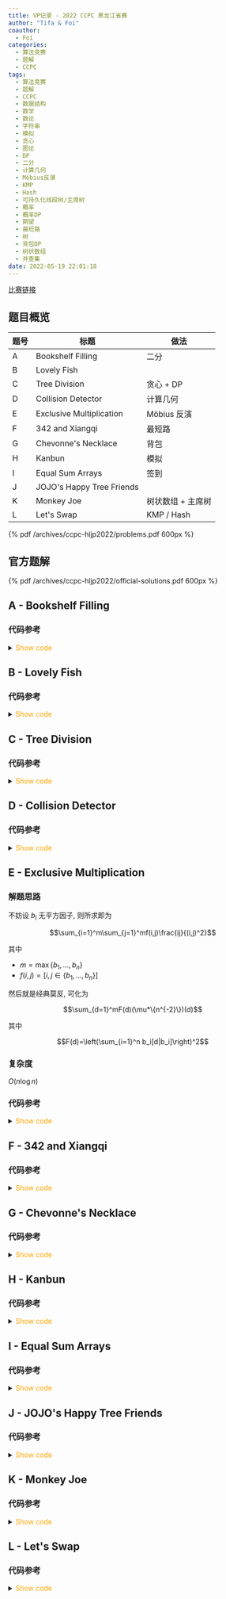 ```yaml
---
title: VP记录 - 2022 CCPC 黑龙江省赛
author: "Tifa & Foi"
coauthor:
  - Foi
categories:
  - 算法竞赛
  - 题解
  - CCPC
tags:
  - 算法竞赛
  - 题解
  - CCPC
  - 数据结构
  - 数学
  - 数论
  - 字符串
  - 模拟
  - 贪心
  - 图论
  - DP
  - 二分
  - 计算几何
  - Möbius反演
  - KMP
  - Hash
  - 可持久化线段树/主席树
  - 概率
  - 概率DP
  - 期望
  - 最短路
  - 树
  - 背包DP
  - 树状数组
  - 并查集
date: 2022-05-19 22:01:18
---
```


[比赛链接](https://codeforces.com/gym/103688)

<!-- more -->

## 题目概览

| 题号 | 标题                      | 做法              |
| ---- | ------------------------- | ----------------- |
| A    | Bookshelf Filling         | 二分              |
| B    | Lovely Fish               |                   |
| C    | Tree Division             | 贪心 + DP         |
| D    | Collision Detector        | 计算几何          |
| E    | Exclusive Multiplication  | Möbius 反演       |
| F    | 342 and Xiangqi           | 最短路            |
| G    | Chevonne's Necklace       | 背包              |
| H    | Kanbun                    | 模拟              |
| I    | Equal Sum Arrays          | 签到              |
| J    | JOJO's Happy Tree Friends |                   |
| K    | Monkey Joe                | 树状数组 + 主席树 |
| L    | Let's Swap                | KMP / Hash        |

{% pdf /archives/ccpc-hljp2022/problems.pdf 600px %}

## 官方题解

{% pdf /archives/ccpc-hljp2022/official-solutions.pdf 600px %}

## A - Bookshelf Filling

### 代码参考

<details>
<summary><font color='orange'>Show code</font></summary>

{% include_code lang:cpp ccpc-hljp2022/A.cpp %}

</details>

## B - Lovely Fish

### 代码参考

<details>
<summary><font color='orange'>Show code</font></summary>

{% include_code lang:cpp ccpc-hljp2022/B.cpp %}

</details>

## C - Tree Division

### 代码参考

<details>
<summary><font color='orange'>Show code</font></summary>

{% include_code lang:cpp ccpc-hljp2022/C.cpp %}

</details>

## D - Collision Detector

### 代码参考

<details>
<summary><font color='orange'>Show code</font></summary>

{% include_code lang:cpp ccpc-hljp2022/D.cpp %}

</details>

## E - Exclusive Multiplication

### 解题思路

不妨设 $b_i$ 无平方因子, 则所求即为

$$\sum_{i=1}^m\sum_{j=1}^mf(i,j)\frac{ij}{(i,j)^2}$$

其中

- $m=\max\{b_1,...,b_n\}$
- $f(i,j)=[i,j\in \{b_1,...,b_n\}]$

然后就是经典莫反, 可化为

$$\sum_{d=1}^mF(d)(\mu*\{n^{-2}\})(d)$$

其中

$$F(d)=\left(\sum_{i=1}^n b_i[d|b_i]\right)^2$$

### 复杂度

$O(n\log n)$

### 代码参考

<details>
<summary><font color='orange'>Show code</font></summary>

{% include_code lang:cpp ccpc-hljp2022/E.cpp %}

</details>

## F - 342 and Xiangqi

### 代码参考

<details>
<summary><font color='orange'>Show code</font></summary>

{% include_code lang:cpp ccpc-hljp2022/F.cpp %}

</details>

## G - Chevonne's Necklace

### 代码参考

<details>
<summary><font color='orange'>Show code</font></summary>

{% include_code lang:cpp ccpc-hljp2022/G.cpp %}

</details>

## H - Kanbun

### 代码参考

<details>
<summary><font color='orange'>Show code</font></summary>

{% include_code lang:cpp ccpc-hljp2022/H.cpp %}

</details>

## I - Equal Sum Arrays

### 代码参考

<details>
<summary><font color='orange'>Show code</font></summary>

{% include_code lang:cpp ccpc-hljp2022/I.cpp %}

</details>

## J - JOJO's Happy Tree Friends

### 代码参考

<details>
<summary><font color='orange'>Show code</font></summary>

{% include_code lang:cpp ccpc-hljp2022/J.cpp %}

</details>

## K - Monkey Joe

### 代码参考

<details>
<summary><font color='orange'>Show code</font></summary>

{% include_code lang:cpp ccpc-hljp2022/K.cpp %}

</details>

## L - Let's Swap

### 代码参考

<details>
<summary><font color='orange'>Show code</font></summary>

{% include_code lang:cpp ccpc-hljp2022/L.cpp %}

</details>
